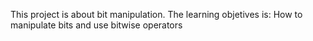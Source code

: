 This project is about bit manipulation. The learning objetives is: How to manipulate bits and use bitwise operators
